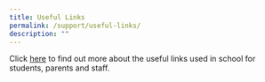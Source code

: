 ```yaml
---
title: Useful Links
permalink: /support/useful-links/
description: ""
---
```

Click [here](https://sites.google.com/moe.edu.sg/prcss-useful-links/) to find out more about the useful links used in school for students, parents and staff.